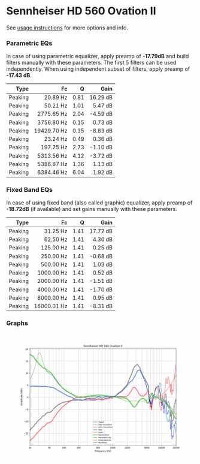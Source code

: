 # Sennheiser HD 560 Ovation II
See [usage instructions](https://github.com/jaakkopasanen/AutoEq#usage) for more options and info.

### Parametric EQs
In case of using parametric equalizer, apply preamp of **-17.79dB** and build filters manually
with these parameters. The first 5 filters can be used independently.
When using independent subset of filters, apply preamp of **-17.43 dB**.

| Type    | Fc          |    Q | Gain     |
|--------:|------------:|-----:|---------:|
| Peaking | 20.89 Hz    | 0.81 | 16.29 dB |
| Peaking | 50.21 Hz    | 1.01 | 5.47 dB  |
| Peaking | 2775.65 Hz  | 2.04 | -4.59 dB |
| Peaking | 3756.80 Hz  | 0.15 | 0.73 dB  |
| Peaking | 19429.70 Hz | 0.35 | -8.83 dB |
| Peaking | 23.24 Hz    | 0.49 | 0.36 dB  |
| Peaking | 197.25 Hz   | 2.73 | -1.10 dB |
| Peaking | 5313.56 Hz  | 4.12 | -3.72 dB |
| Peaking | 5386.87 Hz  | 1.36 | 1.13 dB  |
| Peaking | 6384.46 Hz  | 6.04 | 1.92 dB  |

### Fixed Band EQs
In case of using fixed band (also called graphic) equalizer, apply preamp of **-18.72dB**
(if available) and set gains manually with these parameters.

| Type    | Fc          |    Q | Gain     |
|--------:|------------:|-----:|---------:|
| Peaking | 31.25 Hz    | 1.41 | 17.72 dB |
| Peaking | 62.50 Hz    | 1.41 | 4.30 dB  |
| Peaking | 125.00 Hz   | 1.41 | 0.25 dB  |
| Peaking | 250.00 Hz   | 1.41 | -0.68 dB |
| Peaking | 500.00 Hz   | 1.41 | 1.03 dB  |
| Peaking | 1000.00 Hz  | 1.41 | 0.52 dB  |
| Peaking | 2000.00 Hz  | 1.41 | -1.51 dB |
| Peaking | 4000.00 Hz  | 1.41 | -1.70 dB |
| Peaking | 8000.00 Hz  | 1.41 | 0.95 dB  |
| Peaking | 16000.01 Hz | 1.41 | -8.31 dB |

### Graphs
![](./Sennheiser%20HD%20560%20Ovation%20II.png)